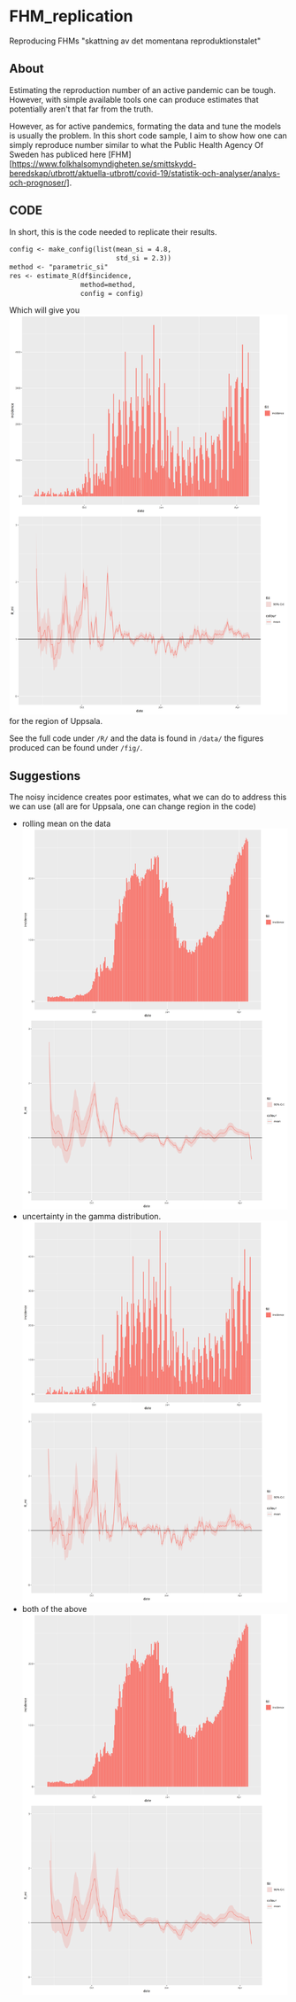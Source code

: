 # FHM_replication
 Reproducing FHMs "skattning av det momentana reproduktionstalet"

##  About

Estimating the reproduction number of an active pandemic can be
tough. However, with simple available tools one can produce estimates
that potentially aren't that far from the truth.

However, as for active pandemics, formating the data and tune the
models is usually the problem. In this short code sample, I aim to
show how one can simply reproduce number similar to what the Public
Health Agency Of Sweden has publiced here
[FHM][https://www.folkhalsomyndigheten.se/smittskydd-beredskap/utbrott/aktuella-utbrott/covid-19/statistik-och-analyser/analys-och-prognoser/].

## CODE
In short, this is the code needed to replicate their results.
```
config <- make_config(list(mean_si = 4.8,
                           std_si = 2.3))
method <- "parametric_si"
res <- estimate_R(df$incidence,
                  method=method,
                  config = config)
 ```

Which will give you
![FHM replicate](/fig/FHM.png "FHM replicate")
for the region of Uppsala.

See the full code under `/R/` and the data is found in `/data/` the
figures produced can be found under `/fig/`.

## Suggestions
The noisy incidence creates poor estimates, what we can do to address
this we can use (all are for Uppsala, one can change region in the code)
* rolling mean on the data
![Rolling mean](/fig/FHM_roll.png "Rolling mean")
* uncertainty in the gamma distribution.
![Uncertainty in parameters](/fig/FHM_uc.png "uc in param")
* both of the above
![rolling, and uncertainty in parameters](/fig/FHM_uc_roll.png "roll and uc in param")
